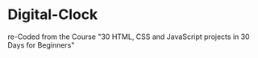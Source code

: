 # Digital-Clock
re-Coded from the Course "30 HTML, CSS and JavaScript projects in 30 Days for Beginners"
